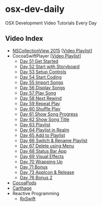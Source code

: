 # osx-dev-daily

OSX Development Video Tutorials Every Day

## Video Index

- [NSCollectionView 2015](https://github.com/harryworld/osx-dev-daily/tree/master/NSCollectionView2015) [[Video Playlist](https://www.youtube.com/playlist?list=PLU03ExiIcAUtLt8ey8QWzWSYF_MtjhRPb)]
- CocoaSwiftPlayer [[Video Playlist](https://www.youtube.com/playlist?list=PLU03ExiIcAUtxYJQvtiQ0Zy11d2ieCuTp)]
  - [Day 51 Get Started](https://github.com/harryworld/CocoaSwiftPlayer/archive/01_get_started.zip)
  - [Day 52 Start with Storyboard](https://github.com/harryworld/CocoaSwiftPlayer/archive/02_start_with_storyboard.zip)
  - [Day 53 Setup Controls](https://github.com/harryworld/CocoaSwiftPlayer/archive/03_setup_controls.zip)
  - [Day 54 Start Coding](https://github.com/harryworld/CocoaSwiftPlayer/archive/04_start_coding.zip)
  - [Day 55 Import Songs](https://github.com/harryworld/CocoaSwiftPlayer/archive/05_import_songs.zip)
  - [Day 56 Display Songs](https://github.com/harryworld/CocoaSwiftPlayer/archive/06_display_songs.zip)
  - [Day 57 Play Song](https://github.com/harryworld/CocoaSwiftPlayer/archive/07_play_song.zip)
  - [Day 58 Next Rewind](https://github.com/harryworld/CocoaSwiftPlayer/archive/08_next_rewind.zip)
  - [Day 59 Repeat Play](https://github.com/harryworld/CocoaSwiftPlayer/archive/09_repeat_play.zip)
  - [Day 60 Shuffle Play](https://github.com/harryworld/CocoaSwiftPlayer/archive/10_shuffle_play.zip)
  - [Day 61 Show Song Progress](https://github.com/harryworld/CocoaSwiftPlayer/archive/11_show_song_progress.zip)
  - [Day 62 Show Song Title](https://github.com/harryworld/CocoaSwiftPlayer/archive/12_show_song_title.zip)
  - [Day 63 Playlist](https://github.com/harryworld/CocoaSwiftPlayer/archive/13_playlist.zip)
  - [Day 64 Playlist in Realm](https://github.com/harryworld/CocoaSwiftPlayer/archive/14_playlist_in_realm.zip)
  - [Day 65 Add to Playlist](https://github.com/harryworld/CocoaSwiftPlayer/archive/15_add_to_playlist.zip)
  - [Day 66 Switch & Rename Playlist](https://github.com/harryworld/CocoaSwiftPlayer/archive/16_switch_rename_playlist.zip)
  - [Day 67 Delete using Menu](https://github.com/harryworld/CocoaSwiftPlayer/archive/17_delete_using_menu.zip)
  - [Day 68 Status Bar App](https://github.com/harryworld/CocoaSwiftPlayer/archive/18_status_bar_app.zip)
  - [Day 69 Visual Effects](https://github.com/harryworld/CocoaSwiftPlayer/archive/19_visual_effects.zip)
  - [Day 70 Wrapping Up](https://github.com/harryworld/CocoaSwiftPlayer/archive/20_wrapping_up.zip)
  - [Day 71 Bonus](https://github.com/harryworld/CocoaSwiftPlayer/archive/21_bonus.zip)
  - [Day 73 AppIcon & Release](https://github.com/harryworld/CocoaSwiftPlayer/archive/22_appicon.zip)
  - [Day 76 Bonus 2](https://github.com/harryworld/CocoaSwiftPlayer/archive/23_bonus_2.zip)
- [CocoaPods](https://github.com/harryworld/HNCalendarView)
- [Carthage](https://github.com/harryworld/CarthageDemo)
- Reactive Programming
  - [RxSwift](https://github.com/harryworld/RxSwiftMac)
